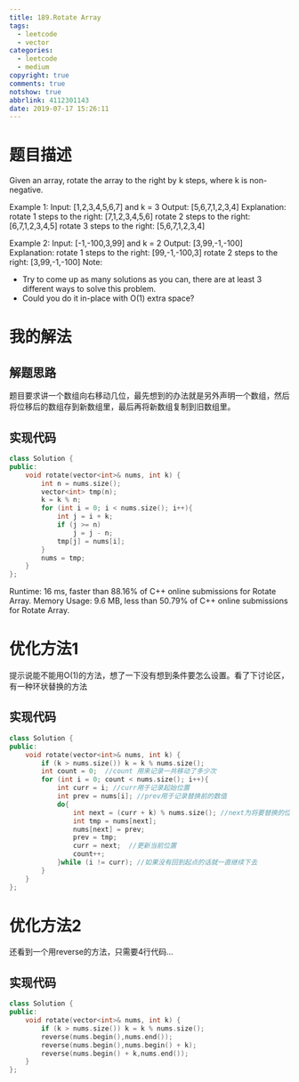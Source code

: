 ```yaml
---
title: 189.Rotate Array
tags:
  - leetcode
  - vector
categories:
  - leetcode
  - medium
copyright: true
comments: true
notshow: true
abbrlink: 4112301143
date: 2019-07-17 15:26:11
---
```

# 题目描述
Given an array, rotate the array to the right by k steps, where k is non-negative.

Example 1:
Input: [1,2,3,4,5,6,7] and k = 3
Output: [5,6,7,1,2,3,4]
Explanation:
rotate 1 steps to the right: [7,1,2,3,4,5,6]
rotate 2 steps to the right: [6,7,1,2,3,4,5]
rotate 3 steps to the right: [5,6,7,1,2,3,4]

Example 2:
Input: [-1,-100,3,99] and k = 2
Output: [3,99,-1,-100]
Explanation: 
rotate 1 steps to the right: [99,-1,-100,3]
rotate 2 steps to the right: [3,99,-1,-100]
Note:

* Try to come up as many solutions as you can, there are at least 3 different ways to solve this problem.
* Could you do it in-place with O(1) extra space?

# 我的解法
## 解题思路
题目要求讲一个数组向右移动几位，最先想到的办法就是另外声明一个数组，然后将位移后的数组存到新数组里，最后再将新数组复制到旧数组里。
## 实现代码
```C++
class Solution {
public:
    void rotate(vector<int>& nums, int k) {
        int n = nums.size();
        vector<int> tmp(n);
        k = k % n;
        for (int i = 0; i < nums.size(); i++){
            int j = i + k;
            if (j >= n)
                j = j - n;
            tmp[j] = nums[i];
        }
        nums = tmp;
    }
};
```

Runtime: 16 ms, faster than 88.16% of C++ online submissions for Rotate Array.
Memory Usage: 9.6 MB, less than 50.79% of C++ online submissions for Rotate Array.
# 优化方法1
提示说能不能用O(1)的方法，想了一下没有想到条件要怎么设置。看了下讨论区，有一种环状替换的方法
## 实现代码
```C++
class Solution {
public:
    void rotate(vector<int>& nums, int k) {
        if (k > nums.size()) k = k % nums.size();
        int count = 0;  //count 用来记录一共移动了多少次
        for (int i = 0; count < nums.size(); i++){
            int curr = i; //curr用于记录起始位置
            int prev = nums[i]; //prev用于记录替换前的数值
            do{
                int next = (curr + k) % nums.size(); //next为将要替换的位置
                int tmp = nums[next];
                nums[next] = prev;
                prev = tmp;
                curr = next;  //更新当前位置
                count++;
            }while (i != curr); //如果没有回到起点的话就一直继续下去
        }
    }
};
```

# 优化方法2
还看到一个用reverse的方法，只需要4行代码...
## 实现代码
```C++
class Solution {
public:
    void rotate(vector<int>& nums, int k) {
        if (k > nums.size()) k = k % nums.size();
        reverse(nums.begin(),nums.end());
        reverse(nums.begin(),nums.begin() + k);
        reverse(nums.begin() + k,nums.end());
    }
};
```